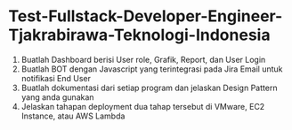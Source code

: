 # Test-Fullstack-Developer-Engineer-Tjakrabirawa-Teknologi-Indonesia
1. Buatlah Dashboard berisi User role, Grafik, Report, dan User Login
2. Buatlah BOT dengan Javascript yang terintegrasi pada Jira Email untuk notifikasi End User 
3. Buatlah dokumentasi dari setiap program dan jelaskan Design Pattern yang anda gunakan 
4. Jelaskan tahapan deployment dua tahap tersebut di VMware, EC2 Instance, atau AWS Lambda

